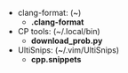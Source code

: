* clang-format: (~)
    * **.clang-format**
* CP tools: (~/.local/bin)
    * **download\_prob.py**
* UltiSnips: (~/.vim/UltiSnips)
    * **cpp.snippets**
